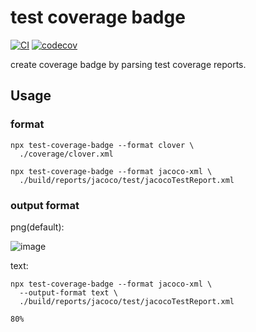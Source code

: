 # test coverage badge
[![CI](https://github.com/sinkcup/coverage-badge/actions/workflows/ci.yml/badge.svg)](https://github.com/sinkcup/coverage-badge/actions/workflows/ci.yml)
[![codecov](https://codecov.io/gh/sinkcup/coverage-badge/branch/main/graph/badge.svg?token=VQTY6VvfTf)](https://codecov.io/gh/sinkcup/coverage-badge)

create coverage badge by parsing test coverage reports.

## Usage

### format

```shell
npx test-coverage-badge --format clover \
  ./coverage/clover.xml
```

```shell
npx test-coverage-badge --format jacoco-xml \
  ./build/reports/jacoco/test/jacocoTestReport.xml
```

### output format

png(default):

![image](https://user-images.githubusercontent.com/4971414/142746070-76763e63-2d0a-469d-a377-e55cea63b2e1.png)

text:

```shell
npx test-coverage-badge --format jacoco-xml \
  --output-format text \
  ./build/reports/jacoco/test/jacocoTestReport.xml
```

```text
80%
```
